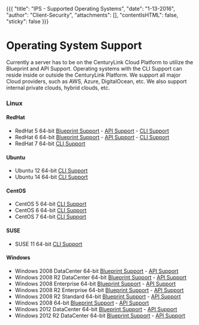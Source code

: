 {{{ "title": "IPS - Supported Operating Systems",
        "date": "1-13-2016",
        "author": "Client-Security",
        "attachments": [],
        "contentIsHTML": false,
        "sticky": false }}}

# Operating System Support

Currently a server has to be on the CenturyLink Cloud Platform to utilize the Blueprint and API Support.
Operating systems with the CLI Support can reside inside or outside the CenturyLink Platform.  We support all major Cloud providers, such as AWS, Azure, DigitalOcean, etc.  We also support internal private clouds, hybrid clouds, etc.

### Linux

#### RedHat
* RedHat 5 64-bit [Blueprint Support](../Security/getting-started-with-ips.md) - [API Support](../Security/ips-api.md) - [CLI Support](../Security/ipsAnywhere.md)
* RedHat 6 64-bit [Blueprint Support](../Security/getting-started-with-ips.md) - [API Support](../Security/ips-api.md) - [CLI Support](../Security/ipsAnywhere.md)
* RedHat 7 64-bit [CLI Support](../Security/ipsAnywhere.md)

#### Ubuntu
* Ubuntu 12 64-bit [CLI Support](../Security/ipsAnywhere.md)
* Ubuntu 14 64-bit [CLI Support](../Security/ipsAnywhere.md)

#### CentOS
* CentOS 5 64-bit [CLI Support](../Security/ipsAnywhere.md)
* CentOS 6 64-bit [CLI Support](../Security/ipsAnywhere.md)
* CentOS 7 64-bit [CLI Support](../Security/ipsAnywhere.md)

#### SUSE
* SUSE 11 64-bit [CLI Support](../Security/ipsAnywhere.md)

#### Windows
* Windows 2008 DataCenter 64-bit [Blueprint Support](../Security/getting-started-with-ips.md) - [API Support](../Security/ips-api.md)
* Windows 2008 R2 DataCenter 64-bit [Blueprint Support](../Security/getting-started-with-ips.md) - [API Support](../Security/ips-api.md)
* Windows 2008 Enterprise 64-bit [Blueprint Support](../Security/getting-started-with-ips.md) - [API Support](../Security/ips-api.md)
* Windows 2008 R2 Enterprise 64-bit [Blueprint Support](../Security/getting-started-with-ips.md) - [API Support](../Security/ips-api.md)
* Windows 2008 R2 Standard 64-bit [Blueprint Support](../Security/getting-started-with-ips.md) - [API Support](../Security/ips-api.md)
* Windows 2008 64-bit [Blueprint Support](../Security/getting-started-with-ips.md) - [API Support](../Security/ips-api.md)
* Windows 2012 DataCenter 64-bit [Blueprint Support](../Security/getting-started-with-ips.md) - [API Support](../Security/ips-api.md)
* Windows 2012 R2 DataCenter 64-bit [Blueprint Support](../Security/getting-started-with-ips.md) - [API Support](../Security/ips-api.md)